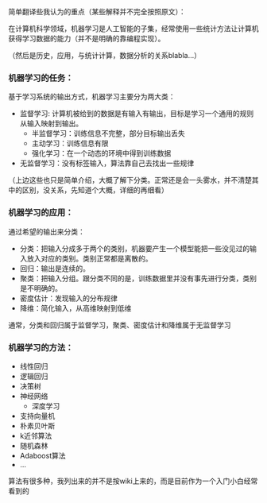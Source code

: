 简单翻译些我认为的重点（某些解释并不完全按照原文）：

在计算机科学领域，机器学习是人工智能的子集，经常使用一些统计方法让计算机获得学习数据的能力（并不是明确的靠编程实现）。


（然后是历史，应用，与统计计算，数据分析的关系blabla...）

### 机器学习的任务：
基于学习系统的输出方式，机器学习主要分为两大类：
* 监督学习: 计算机被给到的数据是有输入有输出，目标是学习一个通用的规则从输入映射到输出。
  * 半监督学习：训练信息不完整，部分目标输出丢失
  * 主动学习：训练信息有限
  * 强化学习：在一个动态的环境中得到训练数据
* 无监督学习：没有标签输入，算法靠自己去找出一些规律

（上边这些也只是简单介绍，大概了解下分类。正常还是会一头雾水，并不清楚其中的区别，没关系，先知道个大概，详细的再细看）

### 机器学习的应用：

通过希望的输出来分类：
* 分类：把输入分成多于两个的类别，机器要产生一个模型能把一些没见过的输入放入对应的类别。类别正常都是离散的。
* 回归：输出是连续的。
* 聚类：把输入分组。跟分类不同的是，训练数据里并没有事先进行分类，类别是不明确的。
* 密度估计：发现输入的分布规律
* 降维：简化输入，从高维映射到低维

通常，分类和回归属于监督学习，聚类、密度估计和降维属于无监督学习

### 机器学习的方法：

* 线性回归
* 逻辑回归
* 决策树
* 神经网络
  * 深度学习
* 支持向量机
* 朴素贝叶斯
* k近邻算法
* 随机森林
* Adaboost算法
* ...

算法有很多种，我列出来的并不是按wiki上来的，而是目前作为一个入门小白经常看到的
